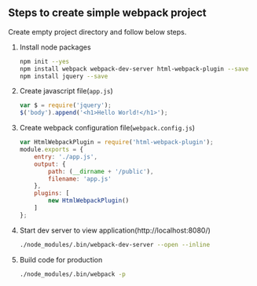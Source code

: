 Steps to create simple webpack project
--------------------------------------

Create empty project directory and follow below steps.

1. Install node packages

	```sh
	npm init --yes
	npm install webpack webpack-dev-server html-webpack-plugin --save
	npm install jquery --save
	```
2. Create javascript file(`app.js`)

	```js
	var $ = require('jquery');
	$('body').append('<h1>Hello World!</h1>');
	```
3. Create webpack configuration file(`webpack.config.js`)

	```js
	var HtmlWebpackPlugin = require('html-webpack-plugin');
	module.exports = {
		entry: './app.js',
		output: {
			path: (__dirname + '/public'),
			filename: 'app.js'
		},
		plugins: [
			new HtmlWebpackPlugin()
		]
	};
	```
4. Start dev server to view application(http://localhost:8080/)

	```sh
	./node_modules/.bin/webpack-dev-server --open --inline
	```
5. Build code for production

	```sh
	./node_modules/.bin/webpack -p
	```

